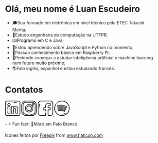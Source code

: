 <h1> Olá, meu nome é Luan Escudeiro </h1>
<ul>
    <li>🎓Sou formado em eletrônica em nível técnico pela ETEC Takashi Morita;</li>
    <li>🏫Estudo engenharia de computação na UTFPR;</li>
    <li>⌨️Programo em C e Java;</li>
    <li>📖Estou aprendendo sobre JavaScript e Python no momento;</li>
    <li>🍒Possuo conhecimento básico em Raspberry Pi;</li>
    <li>🤖Pretendo começar a estudar inteligência artificial e machine learning num futuro muito próximo;</li>
    <li>🌎Falo inglês, espanhol e estou estudando francês.</li>
</ul>

<h1>Contatos</h1>
<p>
    <a href="https://www.linkedin.com/in/luanescudeiro/"><img src="https://github.com/Luan-Escudeiro/Luan-Escudeiro/blob/master/002-linkedin.png" width="50px" height="50px"/></a>
    <a href="https://www.instagram.com/luan_escudeiro/"><img src="https://github.com/Luan-Escudeiro/Luan-Escudeiro/blob/master/060-instagram.png" width="50px" height="50px"/></a>
    <a href="https://www.facebook.com/luan.escudeiro"><img src="https://github.com/Luan-Escudeiro/Luan-Escudeiro/blob/master/049-facebook.png" width="50px" height="50px"/>     </a>
    <a href"https://open.spotify.com/user/12146738787?si=DMehMLiVTTeGXCSjvGi1Wg"><img src="https://github.com/Luan-Escudeiro/Luan-Escudeiro/blob/master/057-spotify.png" width="50px" height="50px"/></a>
</p>

<p>- ⚡ Fun fact: 🦆Moro em Pato Branco</p>

Ícones feitos por <a href="https://www.flaticon.com/br/autores/freepik" title="Freepik">Freepik</a> from <a href="https://www.flaticon.com/br/" title="Flaticon"> www.flaticon.com</a>
